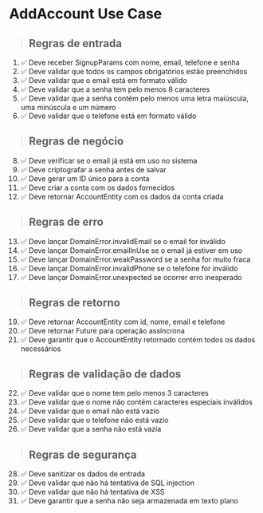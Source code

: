 # AddAccount Use Case

> ## Regras de entrada
01. ✅ Deve receber SignupParams com nome, email, telefone e senha
02. ✅ Deve validar que todos os campos obrigatórios estão preenchidos
03. ✅ Deve validar que o email está em formato válido
04. ✅ Deve validar que a senha tem pelo menos 8 caracteres
05. ✅ Deve validar que a senha contém pelo menos uma letra maiúscula, uma minúscula e um número
06. ✅ Deve validar que o telefone está em formato válido

> ## Regras de negócio
08. ✅ Deve verificar se o email já está em uso no sistema
09. ✅ Deve criptografar a senha antes de salvar
10. ✅ Deve gerar um ID único para a conta
11. ✅ Deve criar a conta com os dados fornecidos
12. ✅ Deve retornar AccountEntity com os dados da conta criada

> ## Regras de erro
13. ✅ Deve lançar DomainError.invalidEmail se o email for inválido
14. ✅ Deve lançar DomainError.emailInUse se o email já estiver em uso
15. ✅ Deve lançar DomainError.weakPassword se a senha for muito fraca
16. ✅ Deve lançar DomainError.invalidPhone se o telefone for inválido
17. ✅ Deve lançar DomainError.unexpected se ocorrer erro inesperado

> ## Regras de retorno
19. ✅ Deve retornar AccountEntity com id, nome, email e telefone
20. ✅ Deve retornar Future<AccountEntity> para operação assíncrona
21. ✅ Deve garantir que o AccountEntity retornado contém todos os dados necessários

> ## Regras de validação de dados
22. ✅ Deve validar que o nome tem pelo menos 3 caracteres
23. ✅ Deve validar que o nome não contém caracteres especiais inválidos
24. ✅ Deve validar que o email não está vazio
25. ✅ Deve validar que o telefone não está vazio
26. ✅ Deve validar que a senha não está vazia

> ## Regras de segurança
28. ✅ Deve sanitizar os dados de entrada
29. ✅ Deve validar que não há tentativa de SQL injection
30. ✅ Deve validar que não há tentativa de XSS
31. ✅ Deve garantir que a senha não seja armazenada em texto plano
